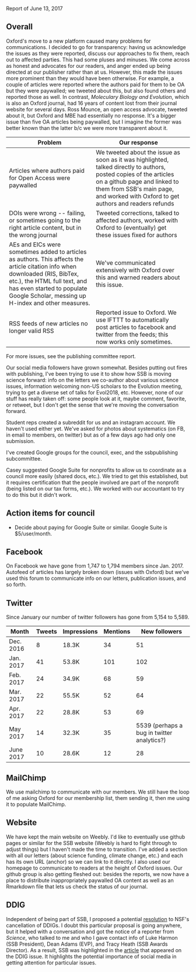 Report of June 13, 2017

## Overall

Oxford's move to a new platform caused many problems for communications. I decided to go for transparency: having us acknowledge the issues as they were reported, discuss our approaches to fix them, reach out to affected parties. This had some pluses and minuses. We come across as honest and advocates for our readers, and anger ended up being directed at our publisher rather than at us. However, this made the issues more prominent than they would have been otherwise. For example, a couple of articles were reported where the authors paid for them to be OA but they were paywalled; we tweeted about this, but also found others and reported those as well. In contrast, *Moleculary Biology and Evolution*, which is also an Oxford journal, had 16 years of content lost from their journal website for several days. Ross Mounce, an open access advocate, tweeted about it, but Oxford and MBE had essentially no response. It's a bigger issue than five OA articles being paywalled, but I imagine the former was better known than the latter b/c we were more transparent about it.

|                                                                                                                      Problem                                                                                                                      |                                                                                                              Our response                                                                                                               |     |
| ------------------------------------------------------------------------------------------------------------------------------------------------------------------------------------------------------------------------------------------------- | --------------------------------------------------------------------------------------------------------------------------------------------------------------------------------------------------------------------------------------- | --- |
| Articles where authors paid for Open Access were paywalled                                                                                                                                                                                        | We tweeted about the issue as soon as it was highlighted, talked directly to authors, posted copies of the articles on a github page and linked to them from SSB's main page, and worked with Oxford to get authors and readers refunds |     |
| DOIs were wrong -- failing, or sometimes going to the right article content, but in the wrong journal                                                                                                                                             | Tweeted corrections, talked to affected authors, worked with Oxford to (eventually) get these issues fixed for authors                                                                                                                  |     |
| AEs and EICs were sometimes added to articles as authors. This affects the article citation info when downloaded (RIS, BibTex, etc.), the HTML full text, and has even started to populate Google Scholar, messing up H-index and other measures. | We've communicated extensively with Oxford over this and warned readers about this issue.                                                                                                                                               |     |
| RSS feeds of new articles no longer valid RSS                                                                                                                                                                                                     | Reported issue to Oxford. We use IFTTT to automatically post articles to facebook and twitter from the feeds; this now works only sometimes.                                                                                            |     |

For more issues, see the publishing committee report.

Our social media followers have grown somewhat. Besides putting out fires with publishing, I've been trying to use it to show how SSB is moving science forward: info on the letters we co-author about various science issues, information welcoming non-US scholars to the Evolution meeting, trying to get a diverse set of talks for Evol2018, etc. However, none of our stuff has really taken off: some people look at it, maybe comment, favorite, or retweet, but I don't get the sense that we're moving the conversation forward.

Student reps created a subreddit for us and an instagram account. We haven't used either yet. We've asked for photos about systematics (on FB, in email to members, on twitter) but as of a few days ago had only one submission.

I've created Google groups for the council, exec, and the ssbpublishing subcommittee.

Casey suggested Google Suite for nonprofits to allow us to coordinate as a council more easily (shared docs, etc.). We tried to get this established, but it requires certification that the people involved are part of the nonprofit (being listed on our tax forms, etc.). We worked with our accountant to try to do this but it didn't work.

## Action items for council
*  Decide about paying for Google Suite or similar. Google Suite is $5/user/month.

## Facebook

On Facebook we have gone from 1,747 to 1,794 members since Jan. 2017. Autofeed of articles has largely broken down (issues with Oxford) but we've used this forum to communicate info on our letters, publication issues, and so forth.

## Twitter

Since January our number of twitter followers has gone from 5,154 to 5,589.

|   Month   | Tweets | Impressions | Mentions |               New followers                |
| --------- | ------ | ----------- | -------- | ------------------------------------------ |
| Dec. 2016 | 8      | 18.3K       | 34       | 51                                         |
| Jan. 2017 | 41     | 53.8K       | 101      | 102                                        |
| Feb. 2017 | 24     | 34.9K       | 68       | 59                                         |
| Mar. 2017 | 22     | 55.5K       | 52       | 64                                         |
| Apr. 2017 | 22     | 28.8K       | 53       | 69                                         |
| May 2017  | 14     | 32.3K       | 35       | 5539 (perhaps a bug in twitter analytics?) |
| June 2017 | 10     | 28.6K       | 12       | 28                                         |


## MailChimp

We use mailchimp to communicate with our members. We still have the loop of me asking Oxford for our membership list, them sending it, then me using it to populate MailChimp.

## Website

We have kept the main website on Weebly. I'd like to eventually use github pages or similar for the SSB website (Weebly is hard to fight through to adjust things) but I haven't made the time to transition. I've added a section with all our letters (about science funding, climate change, etc.) and each has its own URL (anchor) so we can link to it directly. I also used our homepage to communicate to readers at the height of Oxford issues. Our github group is also getting fleshed out: besides the reports, we now have a place to distribute inappropriately paywalled OA content as well as an Rmarkdown file that lets us check the status of our journal.

## DDIG

Independent of being part of SSB, I proposed a potential [resolution](https://docs.google.com/document/d/1T2mW0APduOKIr09i68AZbTjadvQd_heJZe8iQsCOERw/edit) to NSF's cancellation of DDIGs. I doubt this particular proposal is going anywhere, but it helped with a conversation and got the notice of a reporter from *Science*, who talked to me and who I gave contact info of Luke Harmon (SSB President), Dean Adams (EVP), and Tracy Heath (SSB Awards Director). As a result, SSB was highlighted in the [article](http://www.sciencemag.org/news/2017/06/ecologists-protest-sudden-end-nsf-dissertation-grants) that appeared on the DDIG issue. It highlights the potential importance of social media in getting attention for particular issues.
